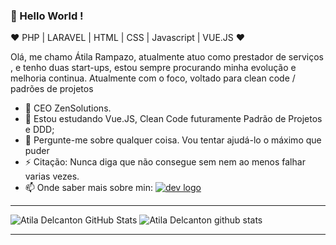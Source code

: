 
### 👋 Hello World  ! 
  
:heart: PHP | LARAVEL | HTML | CSS | Javascript | VUE.JS :heart:
  
Olá, me chamo Átila Rampazo, atualmente atuo como prestador de serviços , e tenho duas start-ups, estou sempre procurando minha evolução e melhoria continua. 
Atualmente com o foco, voltado para clean code / padrões de projetos

- 🔭 CEO ZenSolutions.
- 🌱 Estou estudando Vue.JS, Clean Code futuramente Padrão de Projetos e DDD;
- 💬 Pergunte-me sobre qualquer coisa. Vou tentar ajudá-lo o máximo que puder
- ⚡ Citação: Nunca diga que não consegue sem nem ao menos falhar varias vezes.
- 📫 Onde saber mais sobre min:
 [<img src="https://img.icons8.com/cute-clipart/36/000000/linkedin.png" alt="dev logo">](https://dev.to/atiladelcanton) 
----
   
![Atila Delcanton  GitHub Stats](https://github-readme-stats.vercel.app/api?username=atiladelcanton&hide=[%22stars%22]&show_icons=true&theme=dracula) 
![Atila Delcanton github stats](https://github-readme-stats.vercel.app/api?username=atiladelcanton&hide=contribs,prs&theme=dracula)

-------

